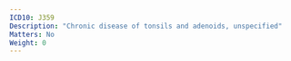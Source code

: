 ```yaml
---
ICD10: J359
Description: "Chronic disease of tonsils and adenoids, unspecified"
Matters: No
Weight: 0
---
```


